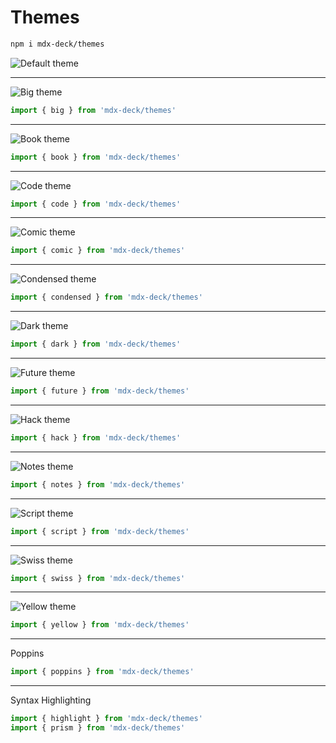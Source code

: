 # Themes

```sh
npm i mdx-deck/themes
```

![Default theme](images/default.png)

---

![Big theme](images/big.png)

```js
import { big } from 'mdx-deck/themes'
```

---

![Book theme](images/book.png)

```js
import { book } from 'mdx-deck/themes'
```

---

![Code theme](images/code.png)

```js
import { code } from 'mdx-deck/themes'
```

---

![Comic theme](images/comic.png)

```js
import { comic } from 'mdx-deck/themes'
```

---

![Condensed theme](images/condensed.png)

```js
import { condensed } from 'mdx-deck/themes'
```

---

![Dark theme](images/dark.png)

```js
import { dark } from 'mdx-deck/themes'
```

---

![Future theme](images/future.png)

```js
import { future } from 'mdx-deck/themes'
```

---

![Hack theme](images/hack.png)

```js
import { hack } from 'mdx-deck/themes'
```

---

![Notes theme](images/notes.png)

```js
import { notes } from 'mdx-deck/themes'
```

---

![Script theme](images/script.png)

```js
import { script } from 'mdx-deck/themes'
```

---

![Swiss theme](images/swiss.png)

```js
import { swiss } from 'mdx-deck/themes'
```

---

![Yellow theme](images/yellow.png)

```js
import { yellow } from 'mdx-deck/themes'
```

---

Poppins

```js
import { poppins } from 'mdx-deck/themes'
```

---

Syntax Highlighting

```js
import { highlight } from 'mdx-deck/themes'
import { prism } from 'mdx-deck/themes'
```

